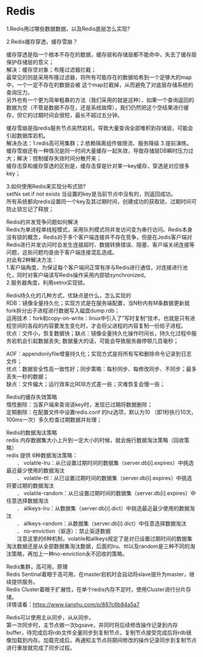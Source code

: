# Redis

1.Redis用过哪些数据数据，以及Redis底层怎么实现?<br/>

2.Redis缓存穿透，缓存雪崩？<br/>

缓存穿透是指一个根本不存在的数据，缓存层和存储层都不能命中，失去了缓存层保护存储层的意义；<br/>
解决：缓存空对象；布隆过滤器拦截；<br/>
最常见的则是采用布隆过滤器，将所有可能存在的数据哈希到一个足够大的map中，一个一定不存在的数据会被 这个map拦截掉，从而避免了对底层存储系统的查询压力。<br/>
另外也有一个更为简单粗暴的方法（我们采用的就是这种），如果一个查询返回的数据为空（不管是数据不存在，还是系统故障），我们仍然把这个空结果进行缓存，但它的过期时间会很短，最长不超过五分钟。<br/>

缓存雪崩是指redis服务节点突然宕机，导致大量查询全部堆积到存储层，可能会引起数据库宕机。<br/>
解决办法：1.redis高可用集群；2.依赖隔离组件做限流、服务降级 3.提前演练。<br/>
缓存雪崩还有一种情况是同一时间大量缓存一起失效，导致存储层DB瞬时压力过大；解决：控制缓存失效时间分散开来；<br/>
缓存击穿和缓存穿透的区别是，缓存击穿是针对某一key缓存，穿透是对应很多key；<br/>

3.如何使用Redis来实现分布式锁?<br/>
setNx set if not exists 当设置的key是当前节点中没有的，则返回成功。<br/>
所有系统都向redis设置同一个key及其过期时间，创建成功的获取锁，过期时间可防止锁忘记了释放；<br/>

Redis的并发竞争问题如何解决<br/>
Redis为单进程单线程模式，采用队列模式将并发访问变为串行访问。Redis本身没有锁的概念，Redis对于多个客户端连接并不存在竞争，但是在Jedis客户端对Redis进行并发访问时会发生连接超时、数据转换错误、阻塞、客户端关闭连接等问题，这些问题均是由于客户端连接混乱造成。<br/>
对此有2种解决方法：<br/>
1.客户端角度，为保证每个客户端间正常有序与Redis进行通信，对连接进行池化，同时对客户端读写Redis操作采用内部锁synchronized。<br/>
2.服务器角度，利用setnx实现锁。<br/>

Redis持久化的几种方式，优缺点是什么，怎么实现的<br/>
RDB：镜像全量持久化；实现方式是在服务端配置，当N秒内有M条数据更新就fork拆分出子进程进行数据写入磁盘dump.rdb；<br/>
运用技术：fork和copy-on-write：linux中引入了“写时复制“技术，也就是只有进程空间的各段的内容要发生变化时，才会将父进程的内容复制一份给子进程。<br/>
优点：文件小，恢复数据快；缺点：镜像全量持久化操作时间长，持久化过程中服务宕机会引起数据丢失; 数据量大的话，可能会导致服务器停顿几百毫秒；<br/>

AOF：appendonlyfile增量持久化；实现方式是将所有写和删除命令记录到日志文件；<br/>
优点：数据安全性高一致性好；同步策略：每秒同步、每修改同步、不同步；最多丢失一秒的数据；<br/>
缺点：文件偏大；运行效率比RDB方式差一些；灾难恢复会慢一些；<br/>

Redis的缓存失效策略<br/>
惰性删除：当客户端来查询该key时，发现已过期将数据删除；<br/>
定期删除：在配置文件中设置redis.conf 的hz选项，默认为10 （即1秒执行10次，100ms一次）多久检查过期数据并处理；<br/>

Redis的数据淘汰策略<br/>
redis 内存数据集大小上升到一定大小的时候，就会施行数据淘汰策略（回收策略）<br/>
redis 提供 6种数据淘汰策略：<br/>
　　． volatile-lru：从已设置过期时间的数据集（server.db[i].expires）中挑选最近最少使用的数据淘汰<br/>
　　． volatile-ttl：从已设置过期时间的数据集（server.db[i].expires）中挑选将要过期的数据淘汰<br/>
　　． volatile-random：从已设置过期时间的数据集（server.db[i].expires）中任意选择数据淘汰<br/>
　　． allkeys-lru：从数据集（server.db[i].dict）中挑选最近最少使用的数据淘汰<br/>
　　． allkeys-random：从数据集（server.db[i].dict）中任意选择数据淘汰<br/>
　　． no-enviction（驱逐）：禁止驱逐数据<br/>
　　注意这里的6种机制，volatile和allkeys规定了是对已设置过期时间的数据集淘汰数据还是从全部数据集淘汰数据，后面的lru、ttl以及random是三种不同的淘汰策略，再加上一种no-enviction永不回收的策略。<br/>

Redis集群，高可用，原理<br/>
Redis Sentinal着眼于高可用，在master宕机时会自动将slave提升为master，继续提供服务。<br/>
Redis Cluster着眼于扩展性，在单个redis内存不足时，使用Cluster进行分片存储。<br/>
详情请看：https://www.jianshu.com/p/887c6b84a5a7

Redis可以使用主从同步，从从同步。<br/>
第一次同步时，主节点做一次bgsave，并同时将后续修改操作记录到内存buffer，待完成后将rdb文件全量同步到复制节点，复制节点接受完成后将rdb镜像加载到内存。加载完成后，再通知主节点将期间修改的操作记录同步到复制节点进行重放就完成了同步过程。<br/>

